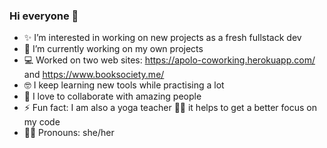 ### Hi everyone 👋


- ✨ I’m interested in working on new projects as a fresh fullstack dev 
- 🌱 I’m currently working on my own projects 
- 💻  Worked on two web sites: https://apolo-coworking.herokuapp.com/ and https://www.booksociety.me/
- 🤓  I keep learning new tools while practising a lot
- 🙌  I love to collaborate with amazing people
- ⚡ Fun fact: I am also a yoga teacher 🧘‍♀️ it helps to get a better focus on my code
- 🙋‍♀️ Pronouns: she/her

<!--
**Audrey-hello/Audrey-hello** is a ✨ _special_ ✨ repository because its `README‧md` (this file) appears on your GitHub profile.

Here are some ideas to get you started:

- 🔭 I’m currently working on ...
- 🌱 I’m currently learning ...
- 👯 I’m looking to collaborate on ...
- 🤔 I’m looking for help with ...
- 💬 Ask me about ...
- 📫 How to reach me: ...
- 😄 Pronouns: ...
- ⚡ Fun fact: ...
-->
